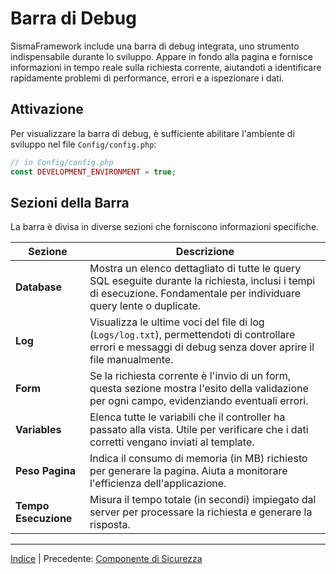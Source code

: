 # Barra di Debug

SismaFramework include una barra di debug integrata, uno strumento indispensabile durante lo sviluppo. Appare in fondo alla pagina e fornisce informazioni in tempo reale sulla richiesta corrente, aiutandoti a identificare rapidamente problemi di performance, errori e a ispezionare i dati.

## Attivazione

Per visualizzare la barra di debug, è sufficiente abilitare l'ambiente di sviluppo nel file `Config/config.php`:

```php
// in Config/config.php
const DEVELOPMENT_ENVIRONMENT = true;

```

Sezioni della Barra
-------------------

La barra è divisa in diverse sezioni che forniscono informazioni specifiche.

| Sezione              | Descrizione                                                                                                                                                            |
| -------------------- | ---------------------------------------------------------------------------------------------------------------------------------------------------------------------- |
| **Database**         | Mostra un elenco dettagliato di tutte le query SQL eseguite durante la richiesta, inclusi i tempi di esecuzione. Fondamentale per individuare query lente o duplicate. |
| **Log**              | Visualizza le ultime voci del file di log (`Logs/log.txt`), permettendoti di controllare errori e messaggi di debug senza dover aprire il file manualmente.            |
| **Form**             | Se la richiesta corrente è l'invio di un form, questa sezione mostra l'esito della validazione per ogni campo, evidenziando eventuali errori.                          |
| **Variables**        | Elenca tutte le variabili che il controller ha passato alla vista. Utile per verificare che i dati corretti vengano inviati al template.                               |
| **Peso Pagina**      | Indica il consumo di memoria (in MB) richiesto per generare la pagina. Aiuta a monitorare l'efficienza dell'applicazione.                                              |
| **Tempo Esecuzione** | Misura il tempo totale (in secondi) impiegato dal server per processare la richiesta e generare la risposta.                                                           |

* * *

[Indice](index.md) | Precedente: [Componente di Sicurezza](security-component.md)
